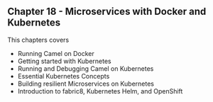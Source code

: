 Chapter 18 - Microservices with Docker and Kubernetes
-----------------------------------------------------

This chapters covers

- Running Camel on Docker
- Getting started with Kubernetes
- Running and Debugging Camel on Kubernetes
- Essential Kubernetes Concepts
- Building resilient Microservices on Kubernetes
- Introduction to fabric8, Kubernetes Helm, and OpenShift
